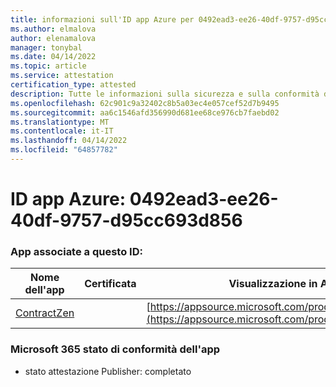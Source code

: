 ```yaml
---
title: informazioni sull'ID app Azure per 0492ead3-ee26-40df-9757-d95cc693d856
ms.author: elmalova
author: elenamalova
manager: tonybal
ms.date: 04/14/2022
ms.topic: article
ms.service: attestation
certification_type: attested
description: Tutte le informazioni sulla sicurezza e sulla conformità disponibili per 0492ead3-ee26-40df-9757-d95cc693d856.
ms.openlocfilehash: 62c901c9a32402c8b5a03ec4e057cef52d7b9495
ms.sourcegitcommit: aa6c1546afd356990d681ee68ce976cb7faebd02
ms.translationtype: MT
ms.contentlocale: it-IT
ms.lasthandoff: 04/14/2022
ms.locfileid: "64857782"
---
```

# <a name="azure-app-id-0492ead3-ee26-40df-9757-d95cc693d856"></a>ID app Azure: 0492ead3-ee26-40df-9757-d95cc693d856


### <a name="apps-associated-with-this-id"></a>App associate a questo ID:
| **Nome dell'app** | **Certificata** | **Visualizzazione in AppSource** |
|--------------|---------------|-----------------------|
| [ContractZen](../forward/WA200001389.md) |  | [https://appsource.microsoft.com/product/office/WA200001389](https://appsource.microsoft.com/product/office/WA200001389) |

### <a name="microsoft-365-app-compliance-status"></a>Microsoft 365 stato di conformità dell'app
- stato attestazione Publisher: completato
